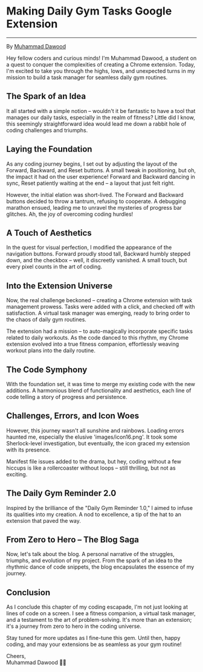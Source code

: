 # Making Daily Gym Tasks Google Extension
---------------------------------------------------------

By [Muhammad Dawood](https://github.com/mdawoodaslam)


Hey fellow coders and curious minds! I'm Muhammad Dawood, a student on a quest to conquer the complexities of creating a Chrome extension. Today, I'm excited to take you through the highs, lows, and unexpected turns in my mission to build a task manager for seamless daily gym routines.

## The Spark of an Idea

It all started with a simple notion – wouldn't it be fantastic to have a tool that manages our daily tasks, especially in the realm of fitness? Little did I know, this seemingly straightforward idea would lead me down a rabbit hole of coding challenges and triumphs.

## Laying the Foundation

As any coding journey begins, I set out by adjusting the layout of the Forward, Backward, and Reset buttons. A small tweak in positioning, but oh, the impact it had on the user experience! Forward and Backward dancing in sync, Reset patiently waiting at the end – a layout that just felt right.

However, the initial elation was short-lived. The Forward and Backward buttons decided to throw a tantrum, refusing to cooperate. A debugging marathon ensued, leading me to unravel the mysteries of progress bar glitches. Ah, the joy of overcoming coding hurdles!

## A Touch of Aesthetics

In the quest for visual perfection, I modified the appearance of the navigation buttons. Forward proudly stood tall, Backward humbly stepped down, and the checkbox – well, it discreetly vanished. A small touch, but every pixel counts in the art of coding.

## Into the Extension Universe

Now, the real challenge beckoned – creating a Chrome extension with task management prowess. Tasks were added with a click, and checked off with satisfaction. A virtual task manager was emerging, ready to bring order to the chaos of daily gym routines.

The extension had a mission – to auto-magically incorporate specific tasks related to daily workouts. As the code danced to this rhythm, my Chrome extension evolved into a true fitness companion, effortlessly weaving workout plans into the daily routine.

## The Code Symphony

With the foundation set, it was time to merge my existing code with the new additions. A harmonious blend of functionality and aesthetics, each line of code telling a story of progress and persistence.

## Challenges, Errors, and Icon Woes

However, this journey wasn't all sunshine and rainbows. Loading errors haunted me, especially the elusive 'images/icon16.png'. It took some Sherlock-level investigation, but eventually, the icon graced my extension with its presence.

Manifest file issues added to the drama, but hey, coding without a few hiccups is like a rollercoaster without loops – still thrilling, but not as exciting.

## The Daily Gym Reminder 2.0

Inspired by the brilliance of the "Daily Gym Reminder 1.0," I aimed to infuse its qualities into my creation. A nod to excellence, a tip of the hat to an extension that paved the way.

## From Zero to Hero – The Blog Saga

Now, let's talk about the blog. A personal narrative of the struggles, triumphs, and evolution of my project. From the spark of an idea to the rhythmic dance of code snippets, the blog encapsulates the essence of my journey.

## Conclusion

As I conclude this chapter of my coding escapade, I'm not just looking at lines of code on a screen. I see a fitness companion, a virtual task manager, and a testament to the art of problem-solving. It's more than an extension; it's a journey from zero to hero in the coding universe.

Stay tuned for more updates as I fine-tune this gem. Until then, happy coding, and may your extensions be as seamless as your gym routine!

Cheers,  
Muhammad Dawood 🚀✨
